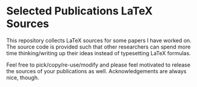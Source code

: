 # Selected Publications LaTeX Sources #

This repository collects LaTeX sources for some papers I have worked on. The
source code is provided such that other researchers can spend more time
thinking/writing up their ideas instead of typesetting LaTeX formulas.

Feel free to pick/copy/re-use/modify and please feel motivated to release the
sources of your publications as well. Acknowledgements are always nice, though.
